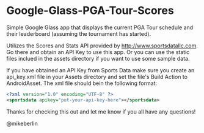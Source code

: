 Google-Glass-PGA-Tour-Scores
============================

Simple Google Glass app that displays the current PGA Tour schedule and their leaderboard (assuming the tournament has started).

Utilizes the Scores and Stats API provided by http://www.sportsdatallc.com. Go there and obtain an API Key to use this app. Or you can use the static files inclued in the assets directory if you want to use some sample data.

If you have obtained an API Key from Sports Data make sure you create an api_key.xml file in your Assets directory and set the file's Build Action to AndroidAsset. The xml file should bein the following format:

```api_key.xml
<?xml version="1.0" encoding="UTF-8" ?>
<sportsdata apikey="put-your-api-key-here"></sportsdata>
```

Thanks for checking this out and let me know if you all have any questions!

@mikeberlin